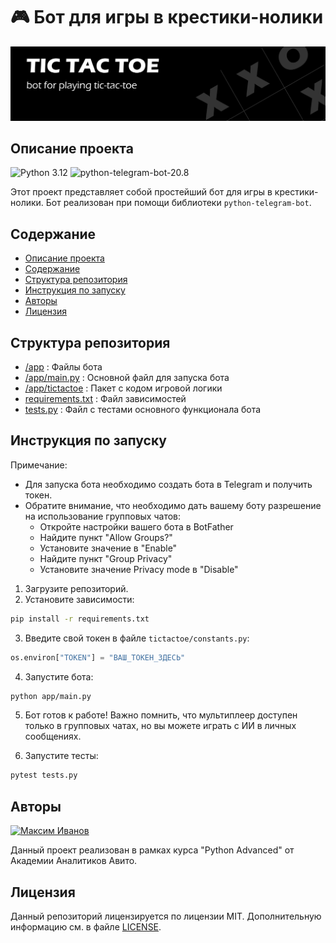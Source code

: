 # 🎮 Бот для игры в крестики-нолики

![img](\img\cover.png)

## Описание проекта

![Python 3.12](https://img.shields.io/badge/Python-3.12-3776AB?style=flat-square&logo=python&logoColor=white) ![python-telegram-bot-20.8](https://img.shields.io/badge/python--telegram--bot-20.8-3776AB?style=flat-square&logo=python&logoColor=white)

Этот проект представляет собой простейший бот для игры в крестики-нолики. Бот реализован при помощи библиотеки `python-telegram-bot`.

## Содержание

  - [Описание проекта](#описание-проекта)
  - [Содержание](#содержание)
  - [Структура репозитория](#структура-репозитория)
  - [Инструкция по запуску](#инструкция-по-запуску)
  - [Авторы](#авторы)
  - [Лицензия](#лицензия)

## Структура репозитория

- [/app](https://github.com/moxeeem/tictactoe/tree/main/app) : Файлы бота
- [/app/main.py](https://github.com/moxeeem/tictactoe/tree/main/app/main.py) : Основной файл для запуска бота
- [/app/tictactoe](https://github.com/moxeeem/tictactoe/tree/main/app/tictactoe) : Пакет с кодом игровой логики
- [requirements.txt](https://github.com/moxeeem/tictactoe/tree/main/requirements.txt) : Файл зависимостей
- [tests.py](https://github.com/moxeeem/tictactoe/tree/main/tests.py) : Файл с тестами основного функционала бота

## Инструкция по запуску

Примечание:

- Для запуска бота необходимо создать бота в Telegram и получить токен.
- Обратите внимание, что необходимо дать вашему боту разрешение на использование групповых чатов:
  - Откройте настройки вашего бота в BotFather
  - Найдите пункт "Allow Groups?"
  - Установите значение в "Enable"
  - Найдите пункт "Group Privacy"
  - Установите значение Privacy mode в "Disable"

1. Загрузите репозиторий.
2. Установите зависимости:

  ```bash
  pip install -r requirements.txt
  ```

3. Введите свой токен в файле `tictactoe/constants.py`:

  ```python
  os.environ["TOKEN"] = "ВАШ_ТОКЕН_ЗДЕСЬ"
  ```

4. Запустите бота:

  ```bash
  python app/main.py
  ```

5. Бот готов к работе! Важно помнить, что мультиплеер доступен только в групповых чатах, но вы можете играть с ИИ в личных сообщениях.

6. Запустите тесты:

  ```bash
  pytest tests.py
  ```

## Авторы

[![Максим Иванов](https://img.shields.io/badge/Максим_Иванов-GitHub-black?style=flat-square&logo=github&logoColor=white)](https://github.com/moxeeem)

Данный проект реализован в рамках курса "Python Advanced" от Академии Аналитиков Авито.

## Лицензия

Данный репозиторий лицензируется по лицензии MIT. Дополнительную информацию см. в файле [LICENSE](/LICENSE).
